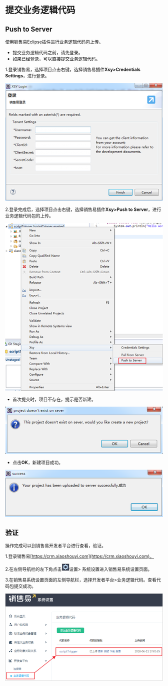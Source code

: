

# 提交业务逻辑代码

## Push to Server

使用销售易Eclipse插件进行业务逻辑代码包上传。

* 提交业务逻辑代码之前，请先登录。
* 如果已经登录，可以直接提交业务逻辑代码。

1.登录销售易，选择项目点击右键，选择销售易插件**Xsy&gt;Credentials Settings**，进行登录。

![](/assets/xsylogin.png)

2.登录完成后，选择项目点击右键，选择销售易插件**Xsy&gt;Push to Server**，进行业务逻辑代码包的上传。

![](/assets/trigger.png)

* 首次提交时，项目不存在，提示是否新建。

![](/assets/newTriggerproject.png)

* 点击**OK**，新建项目成功。

![](/assets/triggersuccessful.png)

## 验证

操作完成可以到销售易开发者平台进行查看，验证。

1.登录销售易[https://crm.xiaoshouyi.com](https://crm.xiaoshouyi.com)。

2.在左侧导航栏的左下角点击![](/assets/set.png)设置&gt; 系统设置进入销售易系统设置页面。

3.在销售易系统设置页面的左侧导航栏，选择开发者平台&gt;业务逻辑代码。查看代码包提交成功。

![](/assets/ScriptTriggerINF.png)

